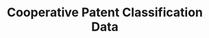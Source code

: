 ---
layout: default
bigquery: https://console.cloud.google.com/bigquery?p=patents-public-data&d=cpc&page=dataset
citation: '“Cooperative Patent Classification” by the EPO and USPTO, for public use. '
contributors: EPO, USPTO
cost: None
description: Cooperative Patent Classification Data contains the scheme and definitions
  of the Cooperative Patent Classification system for classifying patent documents.
  The CPC is the result of a partnership between the EPO and the USPTO in their joint
  effort to develop a common, internationally compatible classification system for
  technical documents, in particular patent publications, which will be used by both
  offices in the patent granting process
documentation: https://www.cooperativepatentclassification.org/cpcSchemeAndDefinitions
last_edit: 04/10/2022, 14:54:50
location: https://www.cooperativepatentclassification.org/index
maintained_by: USPTO, EPO
schema_fields:
- notAllocatable
- titleFull
- childGroups
- breakdown_code
- ipcConcordant
- title_full
- glossary
- parents
- informative_references
- additional_only
- level
- limitingReferences
- not_allocatable
- limiting_references
- applicationReferences
- sizeCache
- date_revised
- ipc_concordant
- title_part
- definition
- child_groups
- children
- status
- titlePart
- synonyms
- breakdownCode
- dateRevised
- symbol
- residual_references
- residualReferences
- informativeReferences
- application_references
shortname: cooperative_patent_classification
tags:
- patents
- science
title: Cooperative Patent Classification Data
uuid: 984374a7-16e9-4b35-9445-458daceb01bf
---